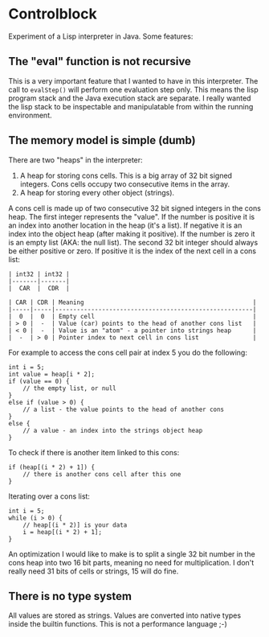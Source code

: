 # Controlblock

Experiment of a Lisp interpreter in Java. Some features:

## The "eval" function is not recursive

This is a very important feature that I wanted to have in this interpreter. The call to `evalStep()` will perform one evaluation step only. This means the lisp program stack and the Java execution stack are separate. I really wanted the lisp stack to be inspectable and manipulatable from within the running environment.

## The memory model is simple (dumb)

There are two "heaps" in the interpreter:

1) A heap for storing cons cells. This is a big array of 32 bit signed integers. Cons cells occupy two consecutive items in the array.
2) A heap for storing every other object (strings).

A cons cell is made up of two consecutive 32 bit signed integers in the cons heap. The first integer represents the "value". If the number is positive it is an index into another location in the heap (it's a list). If negative it is an index into the object heap (after making it positive). If the number is zero it is an empty list (AKA: the null list). The second 32 bit integer should always be either positive or zero. If positive it is the index of the next cell in a cons list:

    | int32 | int32 |
    |-------|-------|
    |  CAR  |  CDR  |

    | CAR | CDR | Meaning                                               |
    |-----|-----|-------------------------------------------------------|
    |  0  |  0  | Empty cell                                            |
    | > 0 |  -  | Value (car) points to the head of another cons list   |
    | < 0 |  -  | Value is an "atom" - a pointer into strings heap      |
    |  -  | > 0 | Pointer index to next cell in cons list               |

For example to access the cons cell pair at index 5 you do the following:

    int i = 5;
    int value = heap[i * 2];
    if (value == 0) {
        // the empty list, or null
    }
    else if (value > 0) {
        // a list - the value points to the head of another cons
    }
    else {
        // a value - an index into the strings object heap
    }

To check if there is another item linked to this cons:

    if (heap[(i * 2) + 1]) {
        // there is another cons cell after this one
    }

Iterating over a cons list:

    int i = 5;
    while (i > 0) {
        // heap[(i * 2)] is your data
        i = heap[(i * 2) + 1];
    }

An optimization I would like to make is to split a single 32 bit number in the cons heap into two 16 bit parts, meaning no need for multiplication. I don't really need 31 bits of cells or strings, 15 will do fine.

## There is no type system

All values are stored as strings. Values are converted into native types inside the builtin functions. This is not a performance language ;-)
